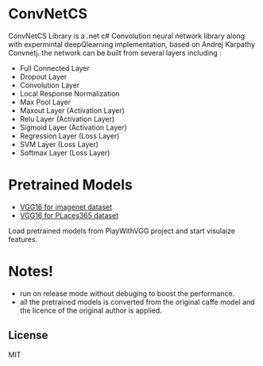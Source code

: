 # ConvNetCS
 
ConvNetCS Library is a .net c# Convolution neural network library along with expermintal deepQlearning implementation, based on Andrej Karpathy Convnetj. 
the network can be built from several layers including :
  - Full Connected Layer
  - Dropout Layer
  - Convolution Layer
  - Local Response Normalization
  - Max Pool Layer
  - Maxout Layer (Activation Layer)
  - Relu Layer    (Activation Layer)
  - Sigmoid Layer (Activation Layer)
  - Regression Layer (Loss Layer) 
  - SVM Layer 	(Loss Layer)
  - Softmax Layer (Loss Layer)


# Pretrained Models

  -  [VGG16 for imagenet dataset](https://drive.google.com/open?id=116hIPVRlaKx8fpFBcY_AL2jElAEKE0Sa) 
-  [VGG16 for PLaces365 dataset](https://drive.google.com/open?id=116hIPVRlaKx8fpFBcY_AL2jElAEKE0Sa)

Load pretrained  models from PlayWithVGG project and start visulaize features.

# Notes! 
  - run on release mode without debuging to boost the performance.
  - all the pretrained models is converted from the original caffe model and the licence of the original author is applied.

License
----

MIT

